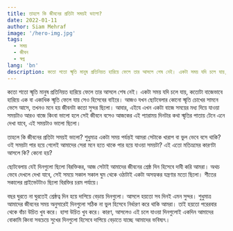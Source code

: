 ```yaml
---
title: তাহলে কি জীবনের প্রতিটা সময়ই ভালো?
date: 2022-01-11
author: Siam Mehraf
image: '/hero-img.jpg'
tags:
  - সময়
  - জীবন
  - স্বপ্ন
lang: 'bn'
description: কতো শতো স্মৃতি মানুষ প্রতিনিয়ত হারিয়ে ফেলে তার আসলে শেষ নেই। একটা সময় যদি চলে যায়, কতোটা বাজেভাবে হারিয়ে...
---
```


কতো শতো স্মৃতি মানুষ প্রতিনিয়ত হারিয়ে ফেলে তার আসলে শেষ নেই। একটা সময় যদি চলে যায়, কতোটা বাজেভাবে হারিয়ে এক বা একাধিক স্মৃতি ফেলে যায় সেও হিসেবের বাইরে। আজও যখন ছোটবেলার কোনো স্মৃতি চোখের সামনে ভেসে আসে, তখনও মনে হয় জীবনটা কতো সুন্দর ছিলো। আবার, এইযে এখন একটা বাজে সময়ের মধ্য দিয়ে যাওয়া সময়টাও আরও বাজে কিংবা ভালো হলে সেই জীবনে বসেও আজকের এই প্যারাময় দিনটার কথা স্মৃতির পাতায় টেনে এনে দেখা যাবে, এই সময়টাও ভালো ছিলো।

তাহলে কি জীবনের প্রতিটা সময়ই ভালো? শুধুমাত্র একটা সময় পর্যন্তই আমরা সেটাকে খারাপ বা ভুল ভেবে বসে থাকি? ওই সময়টা পার হয়ে গেলেই আমাদের সেরা মনে হতে থাকে পার হয়ে যাওয়া সময়টা? এই এতো মতিভ্রমের কারণটা আসলে কি? কেনো হয়?

ছোটবেলায় যেই দিনগুলো ছিলো বিরক্তিকর, আজ সেটাই আমাদের জীবনের শ্রেষ্ঠ দিন হিসেবে দাবী করি আমরা। অথচ ভেবে দেখলে দেখা যাবে, সেই সময়ে সকাল সকাল ঘুম থেকে ওঠাটাই একটা অসহ্যকর যন্ত্রণার মতো ছিলো। শীতের সকালের প্রাইভেটটাও ছিলো বিরক্তির চরম পর্যায়ে।

বছর ঘুরতে না ঘুরতেই শ্রেষ্ঠত্ব দিন হয়ে দাপিয়ে বেড়ায় দিনগুলো। আসলে হয়তো সব দিনই এমন সুন্দর। শুধুমাত্র আমাদের জীবনের সময় অনুসারেই দিনগুলো সঠিক না ভুল হিসেবে নির্ধারণ করে থাকি আমরা। তাই হয়তো পরেরবার থেকে বাঁচা উচিত খুব করে। হাসা উচিত খুব করে। কারণ, আসলেও এই চলে যাওয়া দিনগুলোই একদিন আমাদের বোকামি কিংবা সবচেয়ে সুখের দিনগুলো হিসেবে দাপিয়ে বেড়াতে যাচ্ছে আমাদের ভবিষ্যৎ।
